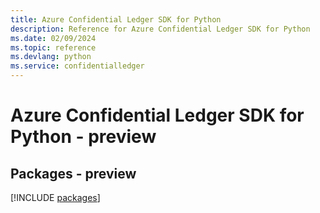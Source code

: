 ```yaml
---
title: Azure Confidential Ledger SDK for Python
description: Reference for Azure Confidential Ledger SDK for Python
ms.date: 02/09/2024
ms.topic: reference
ms.devlang: python
ms.service: confidentialledger
---
```

# Azure Confidential Ledger SDK for Python - preview
## Packages - preview
[!INCLUDE [packages](confidential-ledger-index.md)]